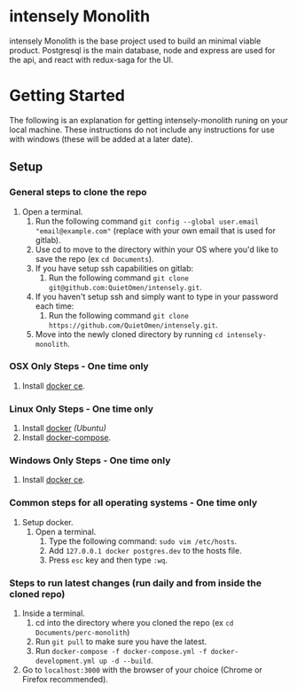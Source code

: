 # intensely Monolith
intensely Monolith is the base project used to build an minimal viable product.
Postgresql is the main database, node and express are used for the api, and react with redux-saga for the UI.

# Getting Started

The following is an explanation for getting intensely-monolith runing on your local machine. These instructions do not include any instructions for use with windows (these will be added at a later date).

## Setup

### General steps to clone the repo
1. Open a terminal.
    1. Run the following command `git config --global user.email "email@example.com"` (replace with your own email that is used for gitlab).
    1. Use cd to move to the directory within your OS where you'd like to save the repo (ex `cd Documents`).
    1. If you have setup ssh capabilities on gitlab:
        1. Run the following command `git clone git@github.com:QuietOmen/intensely.git`.
    1. If you haven't setup ssh and simply want to type in your password each time:
        1. Run the following command `git clone https://github.com/QuietOmen/intensely.git`.
    1. Move into the newly cloned directory by running `cd intensely-monolith`.

### OSX Only Steps - One time only
1. Install [docker ce](https://store.docker.com/editions/community/docker-ce-desktop-mac).

### Linux Only Steps - One time only
1. Install [docker](https://docs.docker.com/engine/installation/linux/docker-ce/ubuntu/#install-docker-ce) _(Ubuntu)_
1. Install [docker-compose](https://docs.docker.com/compose/install).


### Windows Only Steps - One time only
1. Install [docker ce](https://store.docker.com/editions/community/docker-ce-desktop-windows).


### Common steps for all operating systems - One time only
1. Setup docker.
    1. Open a terminal.
        1. Type the following command: `sudo vim /etc/hosts`.
        1. Add `127.0.0.1 docker postgres.dev` to the hosts file.
        1. Press `esc` key and then type `:wq`.



### Steps to run latest changes (run daily and from inside the cloned repo)
1. Inside a terminal.
    1. cd into the directory where you cloned the repo (ex `cd Documents/perc-monolith`)
    1. Run `git pull` to make sure you have the latest.
    1. Run `docker-compose -f docker-compose.yml -f docker-development.yml up -d --build`.
1. Go to `localhost:3000` with the browser of your choice (Chrome or Firefox recommended).

